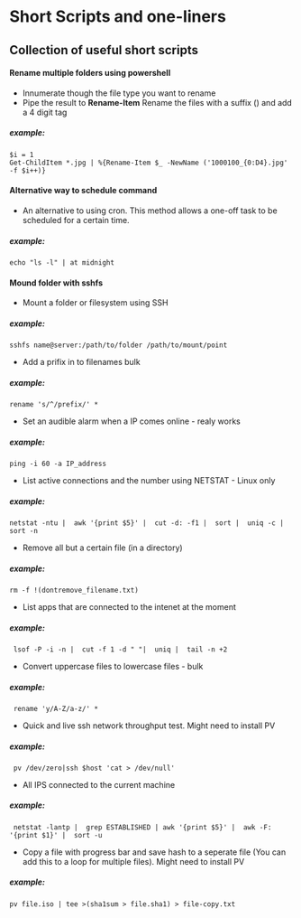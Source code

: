 # Short Scripts and one-liners
## Collection of useful short scripts


#### Rename multiple folders using powershell
 
- Innumerate though the file type you want to rename
- Pipe the result to **Rename-Item** Rename the files with a suffix () and add a 4 digit tag

##### example:
```
$i = 1
Get-ChildItem *.jpg | %{Rename-Item $_ -NewName ('1000100_{0:D4}.jpg' -f $i++)}
```


#### Alternative way to schedule command
 
- An alternative to using cron. This method allows a one-off task to be scheduled for a certain time.

##### example:
```
echo "ls -l" | at midnight
```

#### Mound folder with sshfs
 
- Mount a folder or filesystem using SSH

##### example:
```
sshfs name@server:/path/to/folder /path/to/mount/point
```

- Add a prifix in to filenames bulk

##### example:
```
rename 's/^/prefix/' *
```

- Set an audible alarm when a IP comes online - realy works

##### example:
```
ping -i 60 -a IP_address
```

- List active connections and the number using NETSTAT - Linux only

##### example:
```
netstat -ntu |  awk '{print $5}' |  cut -d: -f1 |  sort |  uniq -c |  sort -n
```

- Remove all but a certain file (in a directory)

##### example:
```
rm -f !(dontremove_filename.txt)
```

- List apps that are connected to the intenet at the moment

##### example:
```
 lsof -P -i -n |  cut -f 1 -d " "|  uniq |  tail -n +2
```

- Convert uppercase files to lowercase files - bulk

##### example:
```
 rename 'y/A-Z/a-z/' *
```

- Quick and live ssh network throughput test. Might need to install PV

##### example:
```
 pv /dev/zero|ssh $host 'cat > /dev/null'
```

- All IPS connected to the current machine

##### example:
```
 netstat -lantp |  grep ESTABLISHED | awk '{print $5}' |  awk -F: '{print $1}' |  sort -u
```
 
- Copy a file with progress bar and save hash to a seperate file (You can add this to a loop for multiple files). Might need to install PV

##### example:
```
pv file.iso | tee >(sha1sum > file.sha1) > file-copy.txt
```

